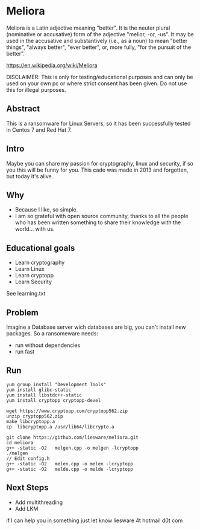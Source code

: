 # Meliora
Meliora is a Latin adjective meaning "better". It is the neuter plural (nominative or accusative) form of the adjective "melior, 
-or, -us".
It may be used in the accusative and substantively (i.e., as a noun) to mean "better things", "always better", "ever better", or, 
more fully, "for the pursuit of the better".

https://en.wikipedia.org/wiki/Meliora

DISCLAIMER: This is only for testing/educational purposes and can only be used on your own pc or where strict consent has been 
given. Do not use this for illegal purposes.

## Abstract
This is a ransomware for Linux Servers, so it has been successfully tested in Centos 7 and Red Hat 7.

## Intro
Maybe you can share my passion for cryptography, linux and security, if so you this will be funny for you.
This cade was made in 2013 and forgotten, but today it's alive.

## Why
* Because I like, so simple.
* I am so grateful with open source community, thanks to all the people who has been written something to share their knowledge 
with the world... with us.


## Educational goals
* Learn cryptography
* Learn Linux
* Learn cryptopp
* Learn Security

See learning.txt

## Problem
Imagine a Database server wich databases are big, you can't install new packages. So a ransomeware needs:
* run without dependencies
* run fast

## Run
```
yum group install "Development Tools"
yum install glibc-static
yum install libstdc++-static
yum install cryptopp cryptopp-devel

wget https://www.cryptopp.com/cryptopp562.zip
unzip cryptopp562.zip
make libcryptopp.a
cp  libcryptopp.a /usr/lib64/libcrypto.a

git clone https://github.com/liesware/meliora.git
cd meliora
g++ -static -O2   melgen.cpp -o melgen -lcryptopp
./melgen
// Edit config.h 
g++ -static -O2   melen.cpp -o melen -lcryptopp
g++ -static -O2   melde.cpp -o melde -lcryptopp

```
## Next Steps 
* Add multithreading
* Add LKM

if I can help you in something just let know
liesware 4t hotmail d0t com
